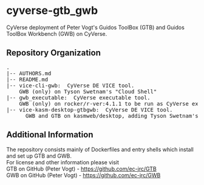 # cyverse-gtb_gwb  
CyVerse deployment of Peter Vogt's Guidos ToolBox (GTB) and Guidos ToolBox Workbench (GWB) on CyVerse.  

## Repository Organization  
<pre>
.  
|-- AUTHORS.md  
|-- README.md  
|-- vice-cli-gwb:  CyVerse DE VICE tool.    
    GWB (only) on Tyson Swetnam's "Cloud Shell"  
|-- gwb_executable:  CyVerse executable tool.  
    GWB (only) on rocker/r-ver:4.1.1 to be run as CyVerse executable    
|-- vice-kasm-desktop-gtbgwb:  CyVerse DE VICE tool.
	  GWB and GTB on kasmweb/desktop, adding Tyson Swetnam's CyVerse integration steps and supporting files kasmvnc_defaults.yaml, sudoers, vnc_startup.sh  
</pre>
## Additional Information  
The repository consists mainly of Dockerfiles and entry shells which install and set up GTB and GWB.  
For license and other information please visit  
GTB on GitHub (Peter Vogt) - https://github.com/ec-jrc/GTB  
GWB on GitHub (Peter Vogt) - https://github.com/ec-jrc/GWB  